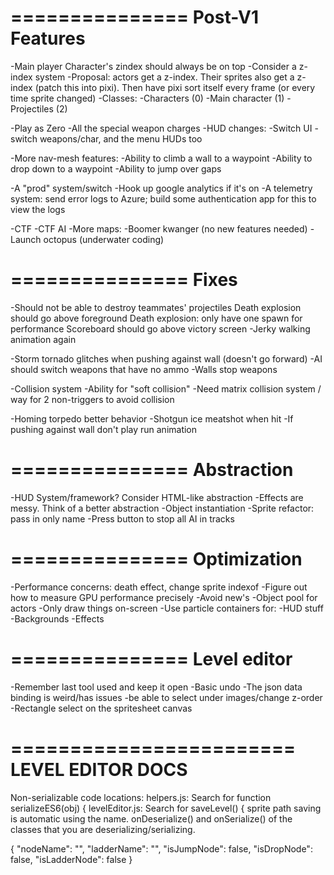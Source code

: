 ===============
Post-V1 Features
===============

-Main player Character's zindex should always be on top
  -Consider a z-index system
  -Proposal: actors get a z-index. Their sprites also get a z-index (patch this into pixi). Then have pixi sort itself every frame (or every time sprite changed)
  -Classes:
    -Characters (0)
    -Main character (1)
    -Projectiles (2)

-Play as Zero
-All the special weapon charges
-HUD changes: -Switch UI - switch weapons/char, and the menu HUDs too

-More nav-mesh features:
  -Ability to climb a wall to a waypoint
  -Ability to drop down to a waypoint
  -Ability to jump over gaps

-A "prod" system/switch
  -Hook up google analytics if it's on
  -A telemetry system: send error logs to Azure; build some authentication app for this to view the logs

-CTF 
-CTF AI
-More maps:
  -Boomer kwanger (no new features needed)
  -Launch octopus (underwater coding)

===============
Fixes
===============
-Should not be able to destroy teammates' projectiles
Death explosion should go above foreground
Death explosion: only have one spawn for performance
Scoreboard should go above victory screen
-Jerky walking animation again

-Storm tornado glitches when pushing against wall (doesn't go forward)
-AI should switch weapons that have no ammo
-Walls stop weapons

-Collision system
  -Ability for "soft collision"
  -Need matrix collision system / way for 2 non-triggers to avoid collision

-Homing torpedo better behavior
-Shotgun ice meatshot when hit
-If pushing against wall don't play run animation

===============
Abstraction
===============
-HUD System/framework? Consider HTML-like abstraction
-Effects are messy. Think of a better abstraction
-Object instantiation
-Sprite refactor: pass in only name
-Press button to stop all AI in tracks

===============
Optimization
===============

-Performance concerns: death effect, change sprite indexof 
-Figure out how to measure GPU performance precisely
-Avoid new's
-Object pool for actors
-Only draw things on-screen
-Use particle containers for:
  -HUD stuff
  -Backgrounds
  -Effects

===============
Level editor
===============
-Remember last tool used and keep it open
-Basic undo
-The json data binding is weird/has issues
-be able to select under images/change z-order
-Rectangle select on the spritesheet canvas

========================
LEVEL EDITOR DOCS
========================
Non-serializable code locations:
helpers.js: Search for 
  function serializeES6(obj) {
levelEditor.js: Search for
  saveLevel() {
sprite path saving is automatic using the name. 
onDeserialize() and onSerialize() of the classes that you are deserializing/serializing.

{
  "nodeName": "",
  "ladderName": "",
  "isJumpNode": false,
  "isDropNode": false,
  "isLadderNode": false
}